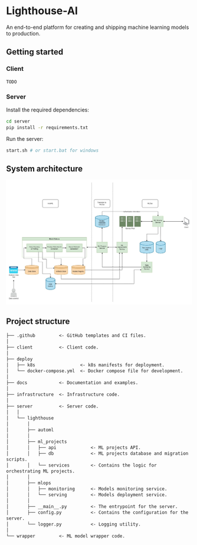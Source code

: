 # Lighthouse-AI

An end-to-end platform for creating and shipping machine learning models to production.

## Getting started

### Client

```bash
TODO
```

### Server

Install the required dependencies:

```bash
cd server
pip install -r requirements.txt
```

Run the server:

```bash
start.sh # or start.bat for windows
```

## System architecture

![./docs/system_design.jpg](docs/system_design.jpg)

## Project structure

```
├── .github         <- GitHub templates and CI files.
│
├── client          <- Client code.
│
├── deploy
│   ├── k8s                 <- k8s manifests for deployment.
│   └── docker-compose.yml  <- Docker compose file for development.
│
├── docs            <- Documentation and examples.
│
├── infrastructure  <- Infrastructure code.
│
├── server          <- Server code.
│   │
│   └── lighthouse
│       │
│       ├── automl
│       │
│       ├── ml_projects
│       │   ├── api             <- ML projects API.
│       │   ├── db              <- ML projects database and migration scripts.
│       │   └── services        <- Contains the logic for orchestrating ML projects.
│       │
│       ├── mlops
│       │   ├── monitoring      <- Models monitoring service.
│       │   └── serving         <- Models deployment service.
│       │
│       ├── __main__.py         <- The entrypoint for the server.
│       ├── config.py           <- Contains the configuration for the server.
│       └── logger.py           <- Logging utility.
│
└── wrapper         <- ML model wrapper code.

```
